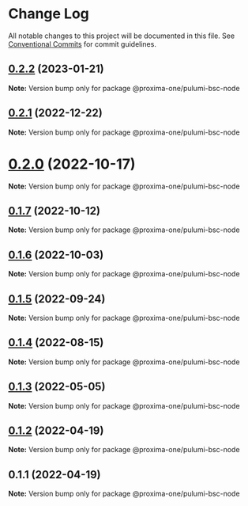 # Change Log

All notable changes to this project will be documented in this file.
See [Conventional Commits](https://conventionalcommits.org) for commit guidelines.

## [0.2.2](https://github.com/proxima-one/pulumi-components/compare/@proxima-one/pulumi-bsc-node@0.2.1...@proxima-one/pulumi-bsc-node@0.2.2) (2023-01-21)

**Note:** Version bump only for package @proxima-one/pulumi-bsc-node





## [0.2.1](https://github.com/proxima-one/pulumi-components/compare/@proxima-one/pulumi-bsc-node@0.2.0...@proxima-one/pulumi-bsc-node@0.2.1) (2022-12-22)

**Note:** Version bump only for package @proxima-one/pulumi-bsc-node





# [0.2.0](https://github.com/proxima-one/pulumi-components/compare/@proxima-one/pulumi-bsc-node@0.1.8...@proxima-one/pulumi-bsc-node@0.2.0) (2022-10-17)

**Note:** Version bump only for package @proxima-one/pulumi-bsc-node





## [0.1.7](https://github.com/proxima-one/pulumi-components/compare/@proxima-one/pulumi-bsc-node@0.1.6...@proxima-one/pulumi-bsc-node@0.1.7) (2022-10-12)

**Note:** Version bump only for package @proxima-one/pulumi-bsc-node





## [0.1.6](https://github.com/proxima-one/pulumi-components/compare/@proxima-one/pulumi-bsc-node@0.1.5...@proxima-one/pulumi-bsc-node@0.1.6) (2022-10-03)

**Note:** Version bump only for package @proxima-one/pulumi-bsc-node





## [0.1.5](https://github.com/proxima-one/pulumi-components/compare/@proxima-one/pulumi-bsc-node@0.1.4...@proxima-one/pulumi-bsc-node@0.1.5) (2022-09-24)

**Note:** Version bump only for package @proxima-one/pulumi-bsc-node





## [0.1.4](https://github.com/proxima-one/pulumi-components/compare/@proxima-one/pulumi-bsc-node@0.1.3...@proxima-one/pulumi-bsc-node@0.1.4) (2022-08-15)

**Note:** Version bump only for package @proxima-one/pulumi-bsc-node





## [0.1.3](https://github.com/proxima-one/pulumi-components/compare/@proxima-one/pulumi-bsc-node@0.1.2...@proxima-one/pulumi-bsc-node@0.1.3) (2022-05-05)

**Note:** Version bump only for package @proxima-one/pulumi-bsc-node





## [0.1.2](https://github.com/proxima-one/pulumi-components/compare/@proxima-one/pulumi-bsc-node@0.1.1...@proxima-one/pulumi-bsc-node@0.1.2) (2022-04-19)

**Note:** Version bump only for package @proxima-one/pulumi-bsc-node





## 0.1.1 (2022-04-19)

**Note:** Version bump only for package @proxima-one/pulumi-bsc-node
